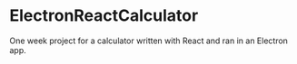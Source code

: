 # ElectronReactCalculator
One week project for a calculator written with React and ran in an Electron app.
